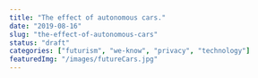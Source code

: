 ```yaml
---
title: "The effect of autonomous cars."
date: "2019-08-16"
slug: "the-effect-of-autonomous-cars"
status: "draft"
categories: ["futurism", "we-know", "privacy", "technology"]
featuredImg: "/images/futureCars.jpg"
---
```



